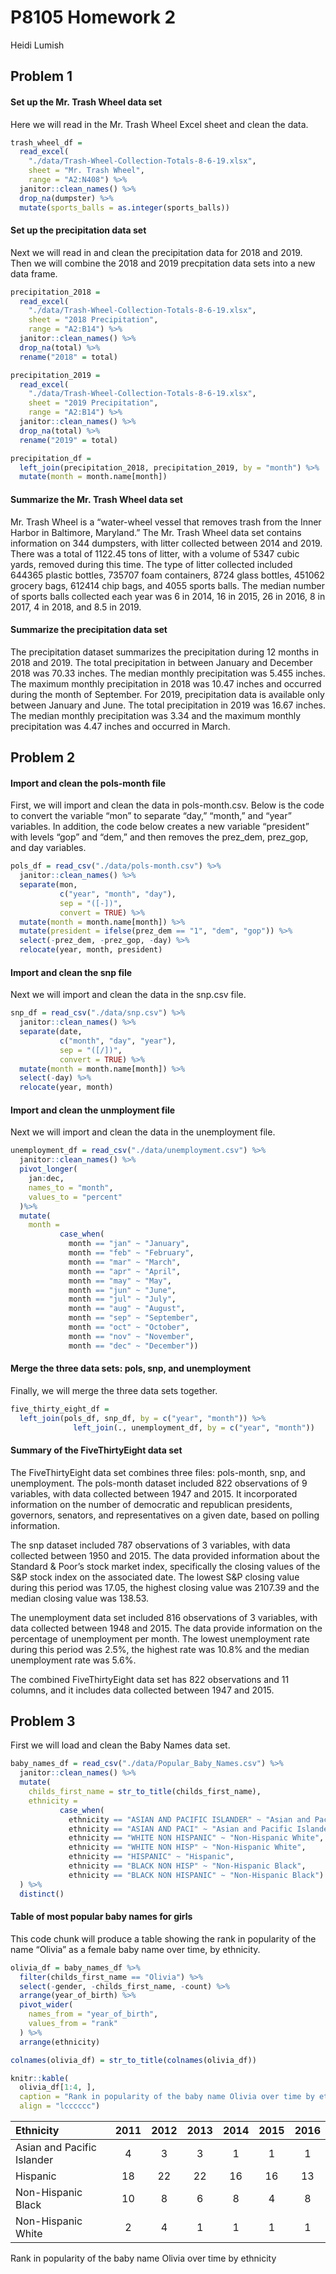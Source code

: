 P8105 Homework 2
================
Heidi Lumish

## Problem 1

#### Set up the Mr. Trash Wheel data set

Here we will read in the Mr. Trash Wheel Excel sheet and clean the data.

``` r
trash_wheel_df =
  read_excel(
    "./data/Trash-Wheel-Collection-Totals-8-6-19.xlsx",
    sheet = "Mr. Trash Wheel",
    range = "A2:N408") %>% 
  janitor::clean_names() %>% 
  drop_na(dumpster) %>% 
  mutate(sports_balls = as.integer(sports_balls))
```

#### Set up the precipitation data set

Next we will read in and clean the precipitation data for 2018 and 2019.
Then we will combine the 2018 and 2019 precpitation data sets into a new
data frame.

``` r
precipitation_2018 =
  read_excel(
    "./data/Trash-Wheel-Collection-Totals-8-6-19.xlsx",
    sheet = "2018 Precipitation",
    range = "A2:B14") %>% 
  janitor::clean_names() %>% 
  drop_na(total) %>%
  rename("2018" = total)

precipitation_2019 =
  read_excel(
    "./data/Trash-Wheel-Collection-Totals-8-6-19.xlsx",
    sheet = "2019 Precipitation",
    range = "A2:B14") %>% 
  janitor::clean_names() %>% 
  drop_na(total) %>%
  rename("2019" = total)

precipitation_df =
  left_join(precipitation_2018, precipitation_2019, by = "month") %>% 
  mutate(month = month.name[month])
```

#### Summarize the Mr. Trash Wheel data set

Mr. Trash Wheel is a “water-wheel vessel that removes trash from the
Inner Harbor in Baltimore, Maryland.” The Mr. Trash Wheel data set
contains information on 344 dumpsters, with litter collected between
2014 and 2019. There was a total of 1122.45 tons of litter, with a
volume of 5347 cubic yards, removed during this time. The type of litter
collected included 644365 plastic bottles, 735707 foam containers, 8724
glass bottles, 451062 grocery bags, 612414 chip bags, and 4055 sports
balls. The median number of sports balls collected each year was 6 in
2014, 16 in 2015, 26 in 2016, 8 in 2017, 4 in 2018, and 8.5 in 2019.

#### Summarize the precipitation data set

The precipitation dataset summarizes the precipitation during 12 months
in 2018 and 2019. The total precipitation in between January and
December 2018 was 70.33 inches. The median monthly precipitation was
5.455 inches. The maximum monthly precipitation in 2018 was 10.47 inches
and occurred during the month of September. For 2019, precipitation data
is available only between January and June. The total precipitation in
2019 was 16.67 inches. The median monthly precipitation was 3.34 and the
maximum monthly precipitation was 4.47 inches and occurred in March.

## Problem 2

#### Import and clean the pols-month file

First, we will import and clean the data in pols-month.csv. Below is the
code to convert the variable “mon” to separate “day,” “month,” and
“year” variables. In addition, the code below creates a new variable
“president” with levels “gop” and “dem,” and then removes the prez\_dem,
prez\_gop, and day variables.

``` r
pols_df = read_csv("./data/pols-month.csv") %>% 
  janitor::clean_names() %>% 
  separate(mon,
           c("year", "month", "day"),
           sep = "([-])",
           convert = TRUE) %>% 
  mutate(month = month.name[month]) %>% 
  mutate(president = ifelse(prez_dem == "1", "dem", "gop")) %>% 
  select(-prez_dem, -prez_gop, -day) %>% 
  relocate(year, month, president)
```

#### Import and clean the snp file

Next we will import and clean the data in the snp.csv file.

``` r
snp_df = read_csv("./data/snp.csv") %>% 
  janitor::clean_names() %>%
  separate(date,
           c("month", "day", "year"),
           sep = "([/])",
           convert = TRUE) %>%
  mutate(month = month.name[month]) %>% 
  select(-day) %>%
  relocate(year, month)
```

#### Import and clean the unmployment file

Next we will import and clean the data in the unemployment file.

``` r
unemployment_df = read_csv("./data/unemployment.csv") %>% 
  janitor::clean_names() %>% 
  pivot_longer(
    jan:dec,
    names_to = "month",
    values_to = "percent"
  )%>% 
  mutate(
    month =
           case_when(
             month == "jan" ~ "January",
             month == "feb" ~ "February",
             month == "mar" ~ "March",
             month == "apr" ~ "April",
             month == "may" ~ "May",
             month == "jun" ~ "June",
             month == "jul" ~ "July",
             month == "aug" ~ "August",
             month == "sep" ~ "September",
             month == "oct" ~ "October",
             month == "nov" ~ "November",
             month == "dec" ~ "December"))
```

#### Merge the three data sets: pols, snp, and unemployment

Finally, we will merge the three data sets together.

``` r
five_thirty_eight_df =
  left_join(pols_df, snp_df, by = c("year", "month")) %>% 
              left_join(., unemployment_df, by = c("year", "month"))
```

#### Summary of the FiveThirtyEight data set

The FiveThirtyEight data set combines three files: pols-month, snp, and
unemployment. The pols-month dataset included 822 observations of 9
variables, with data collected between 1947 and 2015. It incorporated
information on the number of democratic and republican presidents,
governors, senators, and representatives on a given date, based on
polling information.

The snp dataset included 787 observations of 3 variables, with data
collected between 1950 and 2015. The data provided information about the
Standard & Poor’s stock market index, specifically the closing values of
the S&P stock index on the associated date. The lowest S&P closing value
during this period was 17.05, the highest closing value was 2107.39 and
the median closing value was 138.53.

The unemployment data set included 816 observations of 3 variables, with
data collected between 1948 and 2015. The data provide information on
the percentage of unemployment per month. The lowest unemployment rate
during this period was 2.5%, the highest rate was 10.8% and the median
unemployment rate was 5.6%.

The combined FiveThirtyEight data set has 822 observations and 11
columns, and it includes data collected between 1947 and 2015.

## Problem 3

First we will load and clean the Baby Names data set.

``` r
baby_names_df = read_csv("./data/Popular_Baby_Names.csv") %>% 
  janitor::clean_names() %>% 
  mutate(
    childs_first_name = str_to_title(childs_first_name),
    ethnicity =
           case_when(
             ethnicity == "ASIAN AND PACIFIC ISLANDER" ~ "Asian and Pacific Islander",
             ethnicity == "ASIAN AND PACI" ~ "Asian and Pacific Islander",
             ethnicity == "WHITE NON HISPANIC" ~ "Non-Hispanic White",
             ethnicity == "WHITE NON HISP" ~ "Non-Hispanic White",
             ethnicity == "HISPANIC" ~ "Hispanic",
             ethnicity == "BLACK NON HISP" ~ "Non-Hispanic Black",
             ethnicity == "BLACK NON HISPANIC" ~ "Non-Hispanic Black")
  ) %>%
  distinct()
```

#### Table of most popular baby names for girls

This code chunk will produce a table showing the rank in popularity of
the name “Olivia” as a female baby name over time, by ethnicity.

``` r
olivia_df = baby_names_df %>%
  filter(childs_first_name == "Olivia") %>% 
  select(-gender, -childs_first_name, -count) %>% 
  arrange(year_of_birth) %>% 
  pivot_wider(
    names_from = "year_of_birth",
    values_from = "rank"
  ) %>% 
  arrange(ethnicity)

colnames(olivia_df) = str_to_title(colnames(olivia_df))

knitr::kable(
  olivia_df[1:4, ],
  caption = "Rank in popularity of the baby name Olivia over time by ethnicity",
  align = "lcccccc")
```

| Ethnicity                  | 2011 | 2012 | 2013 | 2014 | 2015 | 2016 |
|:---------------------------|:----:|:----:|:----:|:----:|:----:|:----:|
| Asian and Pacific Islander |  4   |  3   |  3   |  1   |  1   |  1   |
| Hispanic                   |  18  |  22  |  22  |  16  |  16  |  13  |
| Non-Hispanic Black         |  10  |  8   |  6   |  8   |  4   |  8   |
| Non-Hispanic White         |  2   |  4   |  1   |  1   |  1   |  1   |

Rank in popularity of the baby name Olivia over time by ethnicity
